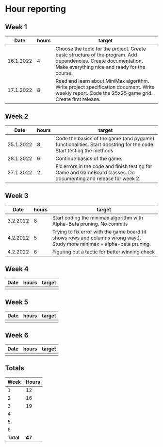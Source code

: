 # Hour reporting

## Week 1

Date       | hours | target|
-----------|------|--------|
16.1.2022 | 4 | Choose the topic for the project. Create basic structure of the program. Add dependencies. Create documentation. Make everything nice and ready for the course. |
17.1.2022 | 8 | Read and learn about MiniMax algorithm. Write project specification document. Write weekly report. Code the 25x25 game grid. Create first release. |


## Week 2

Date       | hours | target|
-----------|------|--------|
25.1.2022 | 8  | Code the basics of the game (and pygame) functionalities. Start docstring for the code.  Start testing the methods|
28.1.2022 | 6  | Continue basics of the game.|
27.1.2022 | 2  | Fix errors in the code and finish testing for Game and GameBoard classes. Do documenting and release for week 2.|


## Week 3

Date       | hours | target|
-----------|------|--------|
3.2.2022 | 8 | Start coding the minimax algorithm with Alpha-Beta pruning. No commits|
4.2.2022 | 5 | Trying to fix error with the game board (it shows rows and columns wrong way.). Study more minimax + alpha-beta pruning.|
4.2.2022 | 6 | Figuring out a tactic for better winning check|


## Week 4

Date       | hours | target|
-----------|------|--------|
 |   |   |


## Week 5

Date       | hours | target|
-----------|------|--------|
 |  |  |


## Week 6
Date       | hours| target|
-----------|------|--------|
 |  |  |


## Totals

 Week   | Hours     |
--------|----------|
 1      |    12   |
 2      |    16   |
 3      |    19  |
 4      |        |
 5      |        |
 6      |       |
**Total** | **47**|
